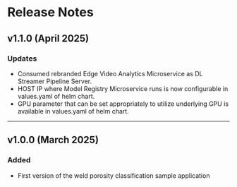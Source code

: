 # Release Notes

## v1.1.0 (April 2025)

### Updates
- Consumed rebranded Edge Video Analytics Microservice as DL Streamer Pipeline Server.
- HOST IP where Model Registry Microservice runs is now configurable in values.yaml of helm chart.
- GPU parameter that can be set appropriately to utilize underlying GPU is available in values.yaml of helm chart.

---

## v1.0.0 (March 2025)

### Added
- First version of the weld porosity classification sample application